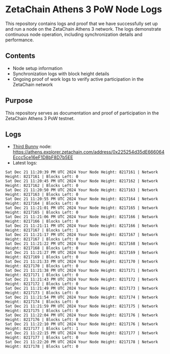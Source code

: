 # ZetaChain Athens 3 PoW Node Logs
This repository contains logs and proof that we have successfully set up and run a node on the ZetaChain Athens 3 network. The logs demonstrate continuous node operation, including synchronization details and performance.

## Contents
- Node setup information
- Synchronization logs with block height details
- Ongoing proof of work logs to verify active participation in the ZetaChain network

## Purpose
This repository serves as documentation and proof of participation in the ZetaChain Athens 3 PoW testnet.

## Logs

- [Third Bunny](https://thirdbunny.xyz/) node: https://athens.explorer.zetachain.com/address/0x225254d35dE666064Eccc5ce16eF1D8bF8D7b5EE
- Latest logs:
```
Sat Dec 21 11:20:39 PM UTC 2024 Your Node Height: 8217161 | Network Height: 8217161 | Blocks Left: 0
Sat Dec 21 11:20:45 PM UTC 2024 Your Node Height: 8217162 | Network Height: 8217162 | Blocks Left: 0
Sat Dec 21 11:20:50 PM UTC 2024 Your Node Height: 8217163 | Network Height: 8217163 | Blocks Left: 0
Sat Dec 21 11:20:55 PM UTC 2024 Your Node Height: 8217164 | Network Height: 8217164 | Blocks Left: 0
Sat Dec 21 11:21:01 PM UTC 2024 Your Node Height: 8217165 | Network Height: 8217165 | Blocks Left: 0
Sat Dec 21 11:21:06 PM UTC 2024 Your Node Height: 8217166 | Network Height: 8217166 | Blocks Left: 0
Sat Dec 21 11:21:11 PM UTC 2024 Your Node Height: 8217166 | Network Height: 8217167 | Blocks Left: 1
Sat Dec 21 11:21:17 PM UTC 2024 Your Node Height: 8217167 | Network Height: 8217167 | Blocks Left: 0
Sat Dec 21 11:21:22 PM UTC 2024 Your Node Height: 8217168 | Network Height: 8217168 | Blocks Left: 0
Sat Dec 21 11:21:27 PM UTC 2024 Your Node Height: 8217169 | Network Height: 8217169 | Blocks Left: 0
Sat Dec 21 11:21:33 PM UTC 2024 Your Node Height: 8217170 | Network Height: 8217170 | Blocks Left: 0
Sat Dec 21 11:21:38 PM UTC 2024 Your Node Height: 8217171 | Network Height: 8217171 | Blocks Left: 0
Sat Dec 21 11:21:43 PM UTC 2024 Your Node Height: 8217172 | Network Height: 8217172 | Blocks Left: 0
Sat Dec 21 11:21:49 PM UTC 2024 Your Node Height: 8217173 | Network Height: 8217173 | Blocks Left: 0
Sat Dec 21 11:21:54 PM UTC 2024 Your Node Height: 8217174 | Network Height: 8217174 | Blocks Left: 0
Sat Dec 21 11:21:59 PM UTC 2024 Your Node Height: 8217175 | Network Height: 8217175 | Blocks Left: 0
Sat Dec 21 11:22:04 PM UTC 2024 Your Node Height: 8217176 | Network Height: 8217176 | Blocks Left: 0
Sat Dec 21 11:22:10 PM UTC 2024 Your Node Height: 8217176 | Network Height: 8217177 | Blocks Left: 1
Sat Dec 21 11:22:15 PM UTC 2024 Your Node Height: 8217177 | Network Height: 8217177 | Blocks Left: 0
Sat Dec 21 11:22:20 PM UTC 2024 Your Node Height: 8217178 | Network Height: 8217178 | Blocks Left: 0
```
